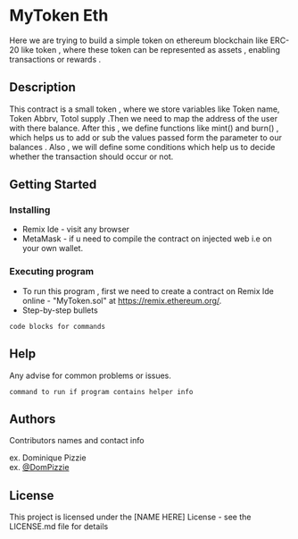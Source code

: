 # MyToken Eth

Here we are trying to build a simple token on ethereum blockchain like ERC-20 like token , where these token can be represented as assets , enabling transactions or rewards .

## Description

This contract is a small token , where we store variables like Token name, Token Abbrv, Totol supply .Then we need to map the address of the user with there balance. After this , we define functions like mint() and burn() , which helps us to add or sub the values passed form the parameter to our balances . Also , we will define some conditions which help us to decide whether the transaction should occur or not. 

## Getting Started

### Installing

* Remix Ide - visit any browser 
* MetaMask  - if u need to compile the contract on injected web i.e on your own wallet.

### Executing program

* To run this program , first we need to create a contract on Remix Ide online - "MyToken.sol" at https://remix.ethereum.org/.
* Step-by-step bullets
```
code blocks for commands
```

## Help

Any advise for common problems or issues.
```
command to run if program contains helper info
```

## Authors

Contributors names and contact info

ex. Dominique Pizzie  
ex. [@DomPizzie](https://twitter.com/dompizzie)


## License

This project is licensed under the [NAME HERE] License - see the LICENSE.md file for details
